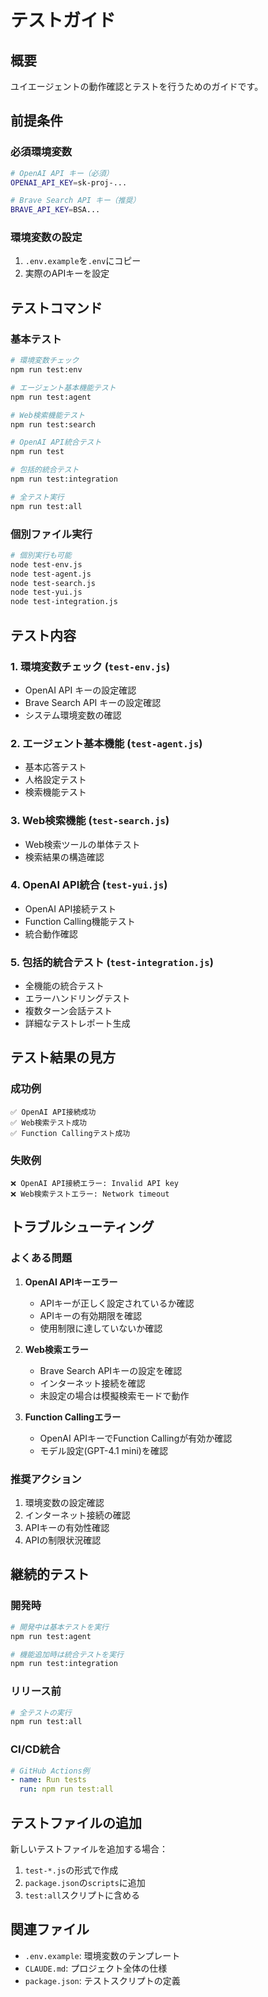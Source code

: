 # テストガイド

## 概要
ユイエージェントの動作確認とテストを行うためのガイドです。

## 前提条件

### 必須環境変数
```bash
# OpenAI API キー（必須）
OPENAI_API_KEY=sk-proj-...

# Brave Search API キー（推奨）
BRAVE_API_KEY=BSA...
```

### 環境変数の設定
1. `.env.example`を`.env`にコピー
2. 実際のAPIキーを設定

## テストコマンド

### 基本テスト
```bash
# 環境変数チェック
npm run test:env

# エージェント基本機能テスト
npm run test:agent

# Web検索機能テスト
npm run test:search

# OpenAI API統合テスト
npm run test

# 包括的統合テスト
npm run test:integration

# 全テスト実行
npm run test:all
```

### 個別ファイル実行
```bash
# 個別実行も可能
node test-env.js
node test-agent.js
node test-search.js
node test-yui.js
node test-integration.js
```

## テスト内容

### 1. 環境変数チェック (`test-env.js`)
- OpenAI API キーの設定確認
- Brave Search API キーの設定確認
- システム環境変数の確認

### 2. エージェント基本機能 (`test-agent.js`)
- 基本応答テスト
- 人格設定テスト
- 検索機能テスト

### 3. Web検索機能 (`test-search.js`)
- Web検索ツールの単体テスト
- 検索結果の構造確認

### 4. OpenAI API統合 (`test-yui.js`)
- OpenAI API接続テスト
- Function Calling機能テスト
- 統合動作確認

### 5. 包括的統合テスト (`test-integration.js`)
- 全機能の統合テスト
- エラーハンドリングテスト
- 複数ターン会話テスト
- 詳細なテストレポート生成

## テスト結果の見方

### 成功例
```
✅ OpenAI API接続成功
✅ Web検索テスト成功
✅ Function Callingテスト成功
```

### 失敗例
```
❌ OpenAI API接続エラー: Invalid API key
❌ Web検索テストエラー: Network timeout
```

## トラブルシューティング

### よくある問題

1. **OpenAI APIキーエラー**
   - APIキーが正しく設定されているか確認
   - APIキーの有効期限を確認
   - 使用制限に達していないか確認

2. **Web検索エラー**
   - Brave Search APIキーの設定を確認
   - インターネット接続を確認
   - 未設定の場合は模擬検索モードで動作

3. **Function Callingエラー**
   - OpenAI APIキーでFunction Callingが有効か確認
   - モデル設定(GPT-4.1 mini)を確認

### 推奨アクション
1. 環境変数の設定確認
2. インターネット接続の確認
3. APIキーの有効性確認
4. APIの制限状況確認

## 継続的テスト

### 開発時
```bash
# 開発中は基本テストを実行
npm run test:agent

# 機能追加時は統合テストを実行
npm run test:integration
```

### リリース前
```bash
# 全テストの実行
npm run test:all
```

### CI/CD統合
```yaml
# GitHub Actions例
- name: Run tests
  run: npm run test:all
```

## テストファイルの追加

新しいテストファイルを追加する場合：
1. `test-*.js`の形式で作成
2. `package.json`の`scripts`に追加
3. `test:all`スクリプトに含める

## 関連ファイル
- `.env.example`: 環境変数のテンプレート
- `CLAUDE.md`: プロジェクト全体の仕様
- `package.json`: テストスクリプトの定義